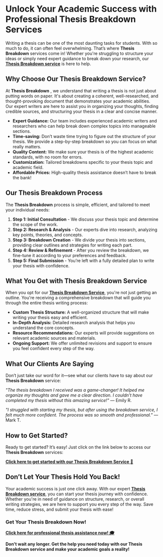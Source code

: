 # Unlock Your Academic Success with Professional Thesis Breakdown Services

Writing a thesis can be one of the most daunting tasks for students. With so much to do, it can often feel overwhelming. That’s where **Thesis Breakdown** services come in! Whether you're struggling to structure your ideas or simply need expert guidance to break down your research, our [**Thesis Breakdown service**](https://tinyurl.com/topessay?keyword=thesis+breakdown) is here to help.

## Why Choose Our Thesis Breakdown Service?

At **Thesis Breakdown** , we understand that writing a thesis is not just about putting words on paper. It's about creating a coherent, well-researched, and thought-provoking document that demonstrates your academic abilities. Our expert writers are here to assist you in organizing your thoughts, finding credible sources, and structuring your thesis in a clear and concise manner.

- **Expert Guidance:** Our team includes experienced academic writers and researchers who can help break down complex topics into manageable sections.
- **Time-saving:** Don’t waste time trying to figure out the structure of your thesis. We provide a step-by-step breakdown so you can focus on what really matters.
- **Quality Content:** We make sure your thesis is of the highest academic standards, with no room for errors.
- **Customization:** Tailored breakdowns specific to your thesis topic and academic field.
- **Affordable Prices:** High-quality thesis assistance doesn’t have to break the bank!

## Our Thesis Breakdown Process

The **Thesis Breakdown** process is simple, efficient, and tailored to meet your individual needs:

1. **Step 1: Initial Consultation** - We discuss your thesis topic and determine the scope of the work.
2. **Step 2: Research & Analysis** - Our experts dive into research, analyzing key points, theories, and concepts.
3. **Step 3: Breakdown Creation** - We divide your thesis into sections, providing clear outlines and strategies for writing each part.
4. **Step 4: Review & Refinement** - After you review the breakdown, we fine-tune it according to your preferences and feedback.
5. **Step 5: Final Submission** - You’re left with a fully detailed plan to write your thesis with confidence.

## What You Get with Thesis Breakdown Service

When you opt for our [**Thesis Breakdown Service**](https://tinyurl.com/topessay?keyword=thesis+breakdown), you're not just getting an outline. You're receiving a comprehensive breakdown that will guide you through the entire thesis writing process:

- **Custom Thesis Structure:** A well-organized structure that will make writing your thesis easy and efficient.
- **In-Depth Analysis:** Detailed research analysis that helps you understand the core concepts.
- **Resource Recommendations:** Our experts will provide suggestions on relevant academic sources and materials.
- **Ongoing Support:** We offer unlimited revisions and support to ensure you feel confident every step of the way.

## What Our Clients Are Saying

Don’t just take our word for it—see what our clients have to say about our **Thesis Breakdown** service:

_"The thesis breakdown I received was a game-changer! It helped me organize my thoughts and gave me a clear direction. I couldn’t have completed my thesis without this amazing service!"_ — Emily R.

_"I struggled with starting my thesis, but after using the breakdown service, I felt much more confident. The process was so smooth and professional."_ — Mark T.

## How to Get Started?

Ready to get started? It’s easy! Just click on the link below to access our **Thesis Breakdown** services:

[**Click here to get started with our Thesis Breakdown Service** 🌟](https://tinyurl.com/topessay?keyword=thesis+breakdown)

## Don’t Let Your Thesis Hold You Back!

Your academic success is just one click away. With our expert [**Thesis Breakdown service**](https://tinyurl.com/topessay?keyword=thesis+breakdown), you can start your thesis journey with confidence. Whether you're in need of guidance on structure, research, or overall writing strategies, we are here to support you every step of the way. Save time, reduce stress, and submit your thesis with ease!

### Get Your Thesis Breakdown Now!

[**Click here for professional thesis assistance now! 🎓**](https://tinyurl.com/topessay?keyword=thesis+breakdown)

**Don't wait any longer. Get the help you need today with our Thesis Breakdown service and make your academic goals a reality!**
